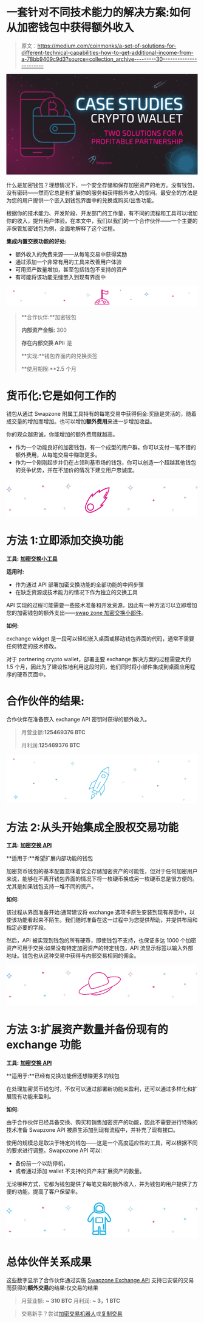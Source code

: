 # 一套针对不同技术能力的解决方案:如何从加密钱包中获得额外收入

> 原文：<https://medium.com/coinmonks/a-set-of-solutions-for-different-technical-capabilities-how-to-get-additional-income-from-a-78bb9409c9d3?source=collection_archive---------30----------------------->

![](img/d06ab9fc4f55f80d36c3c179a9714d56.png)

什么是加密钱包？理想情况下，一个安全存储和保存加密资产的地方。没有钱包，没有密码——然而它总是有扩展你的服务和获得额外收入的空间。最安全的方法是为您的用户提供一个嵌入到钱包界面中的兑换或购买/出售功能。

根据你的技术能力、开发阶段、开发部门的工作量，有不同的流程和工具可以增加你的收入，提升用户体验。在本文中，我们以我们的一个合作伙伴——一个主要的非保管加密钱包为例，全面地解释了这个过程。

**集成内置交换功能的好处:**

*   额外收入的免费来源——从每笔交易中获得奖励
*   通过添加一个非常有用的工具来改善用户体验
*   可用资产数量增加，甚至包括钱包不支持的资产
*   有可能将该功能无缝嵌入到现有界面中

![](img/53a4493ddd6175039b15eb10bfe8a3dd.png)

> **合作伙伴:**加密钱包
> 
> **内部资产金额:** 300
> 
> **存在内部交换 API:** 是
> 
> **实现:**钱包界面内的兑换页签
> 
> **使用期限:**2.5 个月

# 货币化:它是如何工作的

钱包从通过 Swapzone 附属工具持有的每笔交易中获得佣金:奖励是灵活的，随着成交量的增加而增加。也可以增加**额外费用**来进一步增加收益。

你的观众越忠诚，你能增加的额外费用就越高。

*   作为一个功能良好的加密钱包，有一个成型的用户群，你可以支付一笔不错的额外费用，从每笔交易中赚取更多。
*   作为一个刚刚起步并仍在占领利基市场的钱包，你可以创造一个超越其他钱包的竞争优势，并在不加价的情况下建立用户忠诚度。

![](img/4cdd86e13759a65f9d2355505d9c87f4.png)

# 方法 1:立即添加交换功能

**工具:** [**加密交换小工具**](https://swapzone.io/partners/exchange-widget)

**适用时:**

*   作为通过 API 部署加密交换功能的全部功能的中间步骤
*   在缺乏资源或技术能力的情况下作为独立的交换工具

API 实现的过程可能需要一些技术准备和开发资源，因此有一种方法可以立即增加您的加密钱包的额外支出——[swap zone 加密交换小部件](https://swapzone.io/partners/exchange-widget)。

**如何:**

exchange widget 是一段可以轻松嵌入桌面或移动钱包界面的代码，通常不需要任何特定的技术修改。

对于 partnering crypto wallet，部署主要 exchange 解决方案的过程需要大约 1.5 个月，因此为了建设性地利用这段时间，他们同时将小部件集成到桌面应用程序的硬币页面中。

# 合作伙伴的结果:

合作伙伴在准备嵌入 exchange API 密钥时获得的额外收入。

> 月营业额:**125469376 BTC**
> 
> 月利润:**125469376 BTC**

![](img/5a402e6cfa058e4925ab3fd24109af26.png)

# 方法 2:从头开始集成全股权交易功能

**工具:** [**加密交换 API**](https://swapzone.io/partners/exchange-api)

**适用于:**希望扩展内部功能的钱包

加密货币钱包的基本配置意味着安全存储加密资产的可能性，但对于任何加密用户来说，能够在不离开钱包界面的情况下将一枚硬币换成另一枚硬币总是很方便的。尤其是如果钱包支持一堆不同的资产。

**如何:**

该过程从界面准备开始:通常建议将 exchange 选项卡原生安装到现有界面中，以使该功能看起来不陌生。我们随时准备在这一过程中为您提供帮助，并提供布局和指定必要的字段。

然后，API 被实现到钱包的所有硬币，即使钱包不支持，也保证多达 1000 个加密资产可用于交换:如果没有特定加密资产的特定钱包，API 流显示标签以输入外部地址。钱包也从这种交易中获得与内部交易相同的佣金。

![](img/5d4468262e142046b3b4459e9cb1d2b9.png)

# 方法 3:扩展资产数量并备份现有的 exchange 功能

**工具:** [**加密交换 API**](https://swapzone.io/partners/exchange-api)

**适用于:**已经有兑换功能但还想赚更多的钱包

在处理加密货币钱包时，不仅可以通过部署新功能来盈利，还可以通过多样化和扩展现有功能来盈利。

**如何:**

由于合作伙伴已经具备交换、购买和销售加密资产的功能，因此不需要进行特殊的技术准备 Swapzone API 被原生添加到现有流程中，并补充了现有接口。

使用的规模总是取决于特定的钱包——这是一个高度适应性的工具，可以根据不同的要求进行调整。Swapozone API 可以:

*   备份前一个以防停机，
*   或者通过添加 wallet 不支持的资产来扩展资产的数量。

无论哪种方式，它都为钱包提供了每笔交易的额外收入，并为钱包的用户提供了方便的功能，提高了客户保留率。

![](img/2dd85635d3a3949ec250676cf9955e77.png)

# 总体伙伴关系成果

这些数字显示了合作伙伴通过实施 [Swapzone Exchange API](https://swapzone.io/partners/exchange-api) 支持已安装的交易而获得的**额外交易**的结果:仅交易的结果

> 月营业额: **~** **310 BTC**
> 月利润: **~ 3，1 BTC**

> 交易新手？尝试[加密交易机器人](/coinmonks/crypto-trading-bot-c2ffce8acb2a)或[复制交易](/coinmonks/top-10-crypto-copy-trading-platforms-for-beginners-d0c37c7d698c)